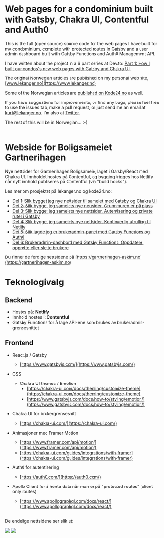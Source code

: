 # Web pages for a condominium built with Gatsby, Chakra UI, Contentful and Auth0

This is the full (open source) source code for the web pages I have built for my condominium, complete with protected routes in Gatsby and a user admin dashboard built with Gatsby Functions and Auth0 Management API.

I have written about the project in a 6 part series at Dev.to: [Part 1: How I built our condos's new web pages with Gatsby and Chakra UI](https://dev.to/klekanger/part-1-how-i-built-our-condos-s-new-web-pages-with-gatsby-and-chakra-ui-4jd5).

The original Norwegian articles are published on my personal web site, [www.lekanger.no](https://www.lekanger.no)

Some of the Norwegian articles are [published on Kode24.no](https://www.lekanger.no/project/del-1-slik-bygget-jeg-nye-nettsider-til-sameiet-med-gatsby-og-chakra-ui) as well.

If you have suggestions for improvements, or find any bugs, please feel free to use the issues tab, make a pull request, or just send me an email at [kurt@lekanger.no](mailto:kurt@lekanger.no). I'm also at [Twitter](https://twitter.com/lekanger).

The rest of this will be in Norwegian... :-)
<br />
<br />

# Webside for Boligsameiet Gartnerihagen

Nye nettsider for Gartnerihagen Boligsameie, laget i Gatsby/React med Chakra UI. Innholdet hostes på Contentful, og bygging trigges hos Netlify når nytt innhold publiseres på Contentful (via "build hooks").

Les mer om prosjektet på lekanger.no og kode24.no:

- [Del 1: Slik bygget jeg nye nettsider til sameiet med Gatsby og Chakra UI](https://www.lekanger.no/project/del-1-slik-bygget-jeg-nye-nettsider-til-sameiet-med-gatsby-og-chakra-ui)
- [Del 2: Slik bygget jeg sameiets nye nettsider. Grunnmuren er på plass](https://www.lekanger.no/project/del-2-slik-bygget-jeg-sameiets-nye-nettsider-grunnmuren-er-pa-plass)
- [Del 3: Slik bygget jeg sameiets nye nettsider. Autentisering og private ruter i Gatsby](https://www.lekanger.no/project/del-3-slik-bygget-jeg-sameiets-nye-nettsider-autentisering-og-private-ruter-i-gatsby)
- [Del 4: Slik bygget jeg sameiets nye nettsider. Kontinuerlig utrulling til Netlify](https://www.lekanger.no/project/del-4-slik-bygget-jeg-sameiets-nye-nettsider-kontinuerlig-utrulling-til-netlify)
- [Del 5: Slik lagde jeg et brukeradmin-panel med Gatsby Functions og Auth0](https://www.lekanger.no/project/slik-bygde-jeg-brukeradmin-panel-til-sameiets-nettsider-med-serverless-functions-og-auth0)
- [Del 6: Brukeradmin-dashbord med Gatsby Functions: Oppdatere, opprette eller slette brukere](https://www.lekanger.no/project/brukeradmin-dashbord-med-gatsby-functions-oppdatere-opprette-eller-slette-brukere)

Du finner de ferdige nettsidene på [https://gartnerihagen-askim.no](https://gartnerihagen-askim.no)

# Teknologivalg

## Backend

- Hostes på: **Netlify**
- Innhold hostes i: **Contentful**
- Gatsby Functions for å lage API-ene som brukes av brukeradmin-grensesnittet

## Frontend

- React.js / Gatsby
  - [https://www.gatsbyjs.com/](https://www.gatsbyjs.com/)
- CSS
  - Chakra UI themes / Emotion
    - [https://chakra-ui.com/docs/theming/customize-theme](https://chakra-ui.com/docs/theming/customize-theme)
    - [https://www.gatsbyjs.com/docs/how-to/styling/emotion/](https://www.gatsbyjs.com/docs/how-to/styling/emotion/)
- Chakra UI for brukergrensesnitt
  - [https://chakra-ui.com/](https://chakra-ui.com/)
- Animasjoner med Framer Motion
  - [https://www.framer.com/api/motion/](https://www.framer.com/api/motion/)
  - [https://chakra-ui.com/guides/integrations/with-framer](https://chakra-ui.com/guides/integrations/with-framer)
- Auth0 for autentisering
  - [https://auth0.com/](https://auth0.com/)
- Apollo Client for å hente data når man er på "protected routes" (client only routes)

  - [https://www.apollographql.com/docs/react/](https://www.apollographql.com/docs/react/)

  <br />

De endelige nettsidene ser slik ut:

<p><img src="https://cdn.sanity.io/images/ajget05d/production/29266dc61307f5bec95920f50992972b268bb69e-2348x1646.png?w=800"  align="left"/></p>

<p><img src="https://cdn.sanity.io/images/ajget05d/production/b642125dad606f0e695ad8892d376cea733f3d11-1600x900.webp?w=800"  align="left"/></p>
